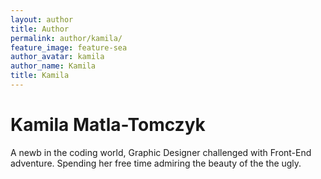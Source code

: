 ```yaml
---
layout: author
title: Author
permalink: author/kamila/
feature_image: feature-sea
author_avatar: kamila
author_name: Kamila
title: Kamila
---
```


# Kamila Matla-Tomczyk

A newb in the coding world, Graphic Designer challenged with Front-End adventure. Spending her free time admiring the beauty of the the ugly.